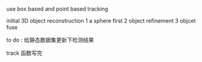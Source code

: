 use box based and point based tracking

initial 3D object reconstruction
1 a sphere first
2 object refinement
3 objcet fuse



to do :
给静态数据集更新下检测结果


track 函数写完



